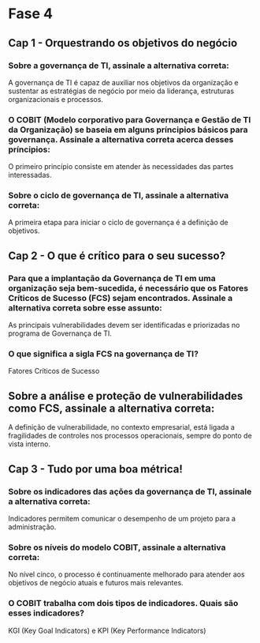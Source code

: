 # Fase 4
## Cap 1 - Orquestrando os objetivos do negócio
### Sobre a governança de TI, assinale a alternativa correta:
A governança de TI é capaz de auxiliar nos objetivos da organização e sustentar as estratégias de negócio por meio da liderança, estruturas organizacionais e processos.
### O COBIT (Modelo corporativo para Governança e Gestão de TI da Organização) se baseia em alguns príncipios básicos para governança. Assinale a alternativa correta acerca desses príncipios:
O primeiro princípio consiste em atender às necessidades das partes interessadas.
### Sobre o ciclo de governança de TI, assinale a alternativa correta:
A primeira etapa para iniciar o ciclo de governança é a definição de objetivos.
## Cap 2 - O que é crítico para o seu sucesso?
### Para que a implantação da Governança de TI em uma organização seja bem-sucedida, é necessário que os Fatores Críticos de Sucesso (FCS) sejam encontrados. Assinale a alternativa correta sobre esse assunto:
As principais vulnerabilidades devem ser identificadas e priorizadas no programa de Governança de TI.
### O que significa a sigla FCS na governança de TI?
Fatores Críticos de Sucesso
## Sobre a análise e proteção de vulnerabilidades como FCS, assinale a alternativa correta:
A definição de vulnerabilidade,   no contexto empresarial, está ligada a fragilidades de controles nos processos operacionais,  sempre do ponto de vista interno.
## Cap 3 - Tudo por uma boa métrica!
### Sobre os indicadores das ações da governança de TI, assinale a alternativa correta:
Indicadores permitem comunicar o desempenho de um projeto para a administração.
### Sobre os níveis do modelo COBIT, assinale a alternativa correta:
No nível cinco, o processo é  continuamente melhorado para atender aos objetivos de negócio atuais e futuros mais relevantes.
### O COBIT trabalha com dois tipos de indicadores. Quais são esses indicadores?
KGI (Key Goal Indicators) e KPI (Key Performance Indicators)
